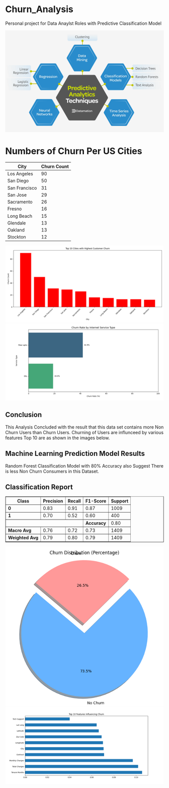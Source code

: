 # Churn_Analysis
Personal project for Data Anaylst Roles with Predictive Classification Model

![Predict Modeling](predicmodel.png)


<h1>Numbers of Churn Per US Cities</h1>

| City           | Churn Count |
|----------------|-------------|
| Los Angeles    | 90          |
| San Diego      | 50          |
| San Francisco  | 31          |
| San Jose       | 29          |
| Sacramento     | 26          |
| Fresno         | 16          |
| Long Beach     | 15          |
| Glendale       | 13          |
| Oakland        | 13          |
| Stockton       | 12          |

![Churn by City](Figure_1.png)
![Churn by Service](Figure_3.png)

<h2>Conclusion</h2>
<pr>This Analysis Concluded with the result that this data set contains more Non Churn Users than Churn Users. Churning of Users are influnceed by various features Top 10 are as shown in the images below. </pr>

<h2>Machine Learning Prediction Model Results</h2>
<pr> Random Forest Classification Model with 80% Accuracy also Suggest There is less Non Churn Consumers in this Dataset. </pr>

<h2>Classification Report</h2>

<table border="1" cellpadding="5" cellspacing="0">
  <thead>
    <tr>
      <th>Class</th>
      <th>Precision</th>
      <th>Recall</th>
      <th>F1-Score</th>
      <th>Support</th>
    </tr>
  </thead>
  <tbody>
    <tr>
      <td><strong>0</strong></td>
      <td>0.83</td>
      <td>0.91</td>
      <td>0.87</td>
      <td>1009</td>
    </tr>
    <tr>
      <td><strong>1</strong></td>
      <td>0.70</td>
      <td>0.52</td>
      <td>0.60</td>
      <td>400</td>
    </tr>
    <tr>
      <td colspan="3"></td>
      <td><strong>Accuracy</strong></td>
      <td>0.80</td>
    </tr>
    <tr>
      <td><strong>Macro Avg</strong></td>
      <td>0.76</td>
      <td>0.72</td>
      <td>0.73</td>
      <td>1409</td>
    </tr>
    <tr>
      <td><strong>Weighted Avg</strong></td>
      <td>0.79</td>
      <td>0.80</td>
      <td>0.79</td>
      <td>1409</td>
    </tr>
  </tbody>
</table>

      
![Churn VS Non Churn](Figure_4.png)
![Factors of Churn](Fig_1.png)

